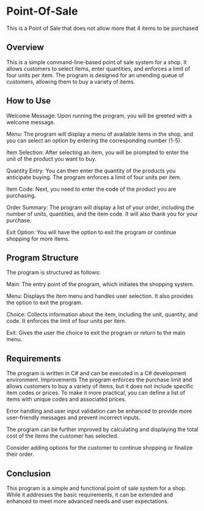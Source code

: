 # Point-Of-Sale
This is a Point of Sale that does not allow more that 4 items to be purchased
## Overview
This is a simple command-line-based point of sale system for a shop. It allows customers to select items, enter quantities, and enforces a limit of four units per item. The program is designed for an unending queue of customers, allowing them to buy a variety of items.

## How to Use
Welcome Message: Upon running the program, you will be greeted with a welcome message.

Menu: The program will display a menu of available items in the shop, and you can select an option by entering the corresponding number (1-5).

Item Selection: After selecting an item, you will be prompted to enter the unit of the product you want to buy.

Quantity Entry: You can then enter the quantity of the products you anticipate buying. The program enforces a limit of four units per item.

Item Code: Next, you need to enter the code of the product you are purchasing.

Order Summary: The program will display a list of your order, including the number of units, quantities, and the item code. It will also thank you for your purchase.

Exit Option: You will have the option to exit the program or continue shopping for more items.

## Program Structure
The program is structured as follows:

Main: The entry point of the program, which initiates the shopping system.

Menu: Displays the item menu and handles user selection. It also provides the option to exit the program.

Choice: Collects information about the item, including the unit, quantity, and code. It enforces the limit of four units per item.

Exit: Gives the user the choice to exit the program or return to the main menu.

## Requirements
The program is written in C# and can be executed in a C# development environment.
Improvements
The program enforces the purchase limit and allows customers to buy a variety of items, but it does not include specific item codes or prices. To make it more practical, you can define a list of items with unique codes and associated prices.

Error handling and user input validation can be enhanced to provide more user-friendly messages and prevent incorrect inputs.

The program can be further improved by calculating and displaying the total cost of the items the customer has selected.

Consider adding options for the customer to continue shopping or finalize their order.

## Conclusion
This program is a simple and functional point of sale system for a shop. While it addresses the basic requirements, it can be extended and enhanced to meet more advanced needs and user expectations.
